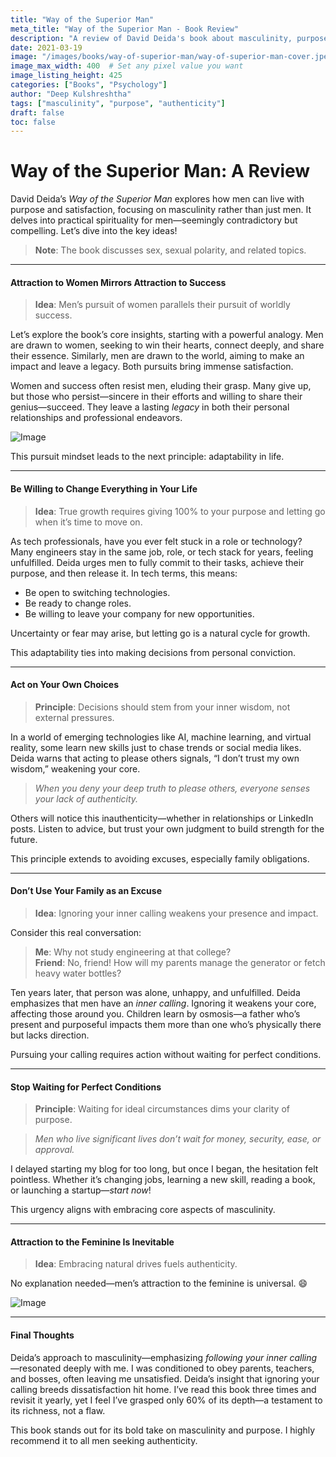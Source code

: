 ```yaml
---
title: "Way of the Superior Man"
meta_title: "Way of the Superior Man - Book Review"
description: "A review of David Deida's book about masculinity, purpose, and practical spirituality for men. Insights on following inner calling and living authentically."
date: 2021-03-19
image: "/images/books/way-of-superior-man/way-of-superior-man-cover.jpeg"
image_max_width: 400  # Set any pixel value you want
image_listing_height: 425
categories: ["Books", "Psychology"]
author: "Deep Kulshreshtha"
tags: ["masculinity", "purpose", "authenticity"]
draft: false
toc: false
---
```


# Way of the Superior Man: A Review

David Deida’s *Way of the Superior Man* explores how men can live with purpose and satisfaction, focusing on masculinity rather than just men. It delves into practical spirituality for men—seemingly contradictory but compelling. Let’s dive into the key ideas!

> **Note**: The book discusses sex, sexual polarity, and related topics.

---

#### Attraction to Women Mirrors Attraction to Success

> **Idea**: Men’s pursuit of women parallels their pursuit of worldly success.

Let’s explore the book’s core insights, starting with a powerful analogy. Men are drawn to women, seeking to win their hearts, connect deeply, and share their essence. Similarly, men are drawn to the world, aiming to make an impact and leave a legacy. Both pursuits bring immense satisfaction.

Women and success often resist men, eluding their grasp. Many give up, but those who persist—sincere in their efforts and willing to share their genius—succeed. They leave a lasting *legacy* in both their personal relationships and professional endeavors.

![Image](/images/books/way-of-superior-man/attraction-feminine.jpeg)

This pursuit mindset leads to the next principle: adaptability in life.

---

#### Be Willing to Change Everything in Your Life

> **Idea**: True growth requires giving 100% to your purpose and letting go when it’s time to move on.

As tech professionals, have you ever felt stuck in a role or technology? Many engineers stay in the same job, role, or tech stack for years, feeling unfulfilled. Deida urges men to fully commit to their tasks, achieve their purpose, and then release it. In tech terms, this means:

- Be open to switching technologies.
- Be ready to change roles.
- Be willing to leave your company for new opportunities.

Uncertainty or fear may arise, but letting go is a natural cycle for growth.

This adaptability ties into making decisions from personal conviction.

---

#### Act on Your Own Choices

> **Principle**: Decisions should stem from your inner wisdom, not external pressures.

In a world of emerging technologies like AI, machine learning, and virtual reality, some learn new skills just to chase trends or social media likes. Deida warns that acting to please others signals, “I don’t trust my own wisdom,” weakening your core.

> *When you deny your deep truth to please others, everyone senses your lack of authenticity.*

Others will notice this inauthenticity—whether in relationships or LinkedIn posts. Listen to advice, but trust your own judgment to build strength for the future.

This principle extends to avoiding excuses, especially family obligations.

---

#### Don’t Use Your Family as an Excuse

> **Idea**: Ignoring your inner calling weakens your presence and impact.

Consider this real conversation:

> **Me**: Why not study engineering at that college?  
> **Friend**: No, friend! How will my parents manage the generator or fetch heavy water bottles?

Ten years later, that person was alone, unhappy, and unfulfilled. Deida emphasizes that men have an *inner calling*. Ignoring it weakens your core, affecting those around you. Children learn by osmosis—a father who’s present and purposeful impacts them more than one who’s physically there but lacks direction.

Pursuing your calling requires action without waiting for perfect conditions.

---

#### Stop Waiting for Perfect Conditions

> **Principle**: Waiting for ideal circumstances dims your clarity of purpose.

> *Men who live significant lives don’t wait for money, security, ease, or approval.*

I delayed starting my blog for too long, but once I began, the hesitation felt pointless. Whether it’s changing jobs, learning a new skill, reading a book, or launching a startup—*start now*!

This urgency aligns with embracing core aspects of masculinity.

---

#### Attraction to the Feminine Is Inevitable

> **Idea**: Embracing natural drives fuels authenticity.

No explanation needed—men’s attraction to the feminine is universal. 😄

![Image](/images/books/way-of-superior-man/feminine-inevitable.jpeg)

---

#### Final Thoughts

Deida’s approach to masculinity—emphasizing *following your inner calling*—resonated deeply with me. I was conditioned to obey parents, teachers, and bosses, often leaving me unsatisfied. Deida’s insight that ignoring your calling breeds dissatisfaction hit home. I’ve read this book three times and revisit it yearly, yet I feel I’ve grasped only 60% of its depth—a testament to its richness, not a flaw.

This book stands out for its bold take on masculinity and purpose. I highly recommend it to all men seeking authenticity.










